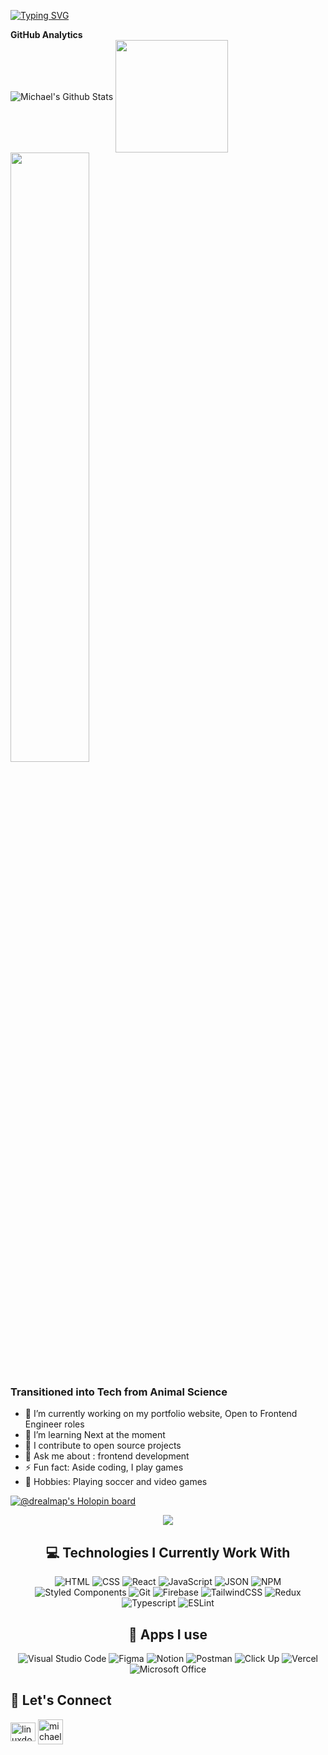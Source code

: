 [![Typing SVG](https://readme-typing-svg.herokuapp.com?size=48&duration=5010&color=00C5FF&background=6F76FF06&center=true&vCenter=true&width=750&height=110&lines=Hello+there👋%2C;I'm+Michael+😎;A+FRONTEND+DEVELOPER;Welcome+to+my+github+profile)](https://git.io/typing-svg)

<summary><b>GitHub Analytics</b></summary>
<img align="center" alt="Michael's Github Stats" src="https://github-readme-stats.vercel.app/api?username=drealmap&show_icons=true&hide_border=true&theme=algolia"/>
<img align="center" height="180em" src="https://github-readme-stats-eight-theta.vercel.app/api/top-langs/?username=drealmap&layout=compact&langs_count=8&theme=algolia"/>
<img align="center" width="50%" src="https://github-readme-streak-stats.herokuapp.com/?user=drealmap&langs_count=10&show_icons=true&locale=en&layout=compact&theme=algolia&line_height=0" />






### Transitioned into Tech from Animal Science
+  🔭 I’m currently working on my portfolio website, Open to Frontend Engineer roles
+ 🌱 I’m learning Next at the moment
+ 👯 I contribute to open source projects
+ 💬 Ask me about : frontend development
+ ⚡ Fun fact: Aside coding, I play games
+ 🤟 Hobbies: Playing soccer and video games



[![@drealmap's Holopin board](https://holopin.me/drealmap)](https://holopin.io/@drealmap)
 
  
  <div align="center">
  <a href="https://github.com/drealmap/github-profile-views-counter">
    <img src="https://komarev.com/ghpvc/?username=drealmap&style=for-the-badge">
</a>
  

## 💻 Technologies I Currently Work With
![HTML](https://img.shields.io/badge/HTML5-E34F26?style=for-the-badge&logo=html5&logoColor=white)
![CSS](https://img.shields.io/badge/CSS3-1572B6?style=for-the-badge&logo=css3&logoColor=white)
![React](https://img.shields.io/badge/React-20232A?style=for-the-badge&logo=react&logoColor=61DAFB)
![JavaScript](https://img.shields.io/badge/JavaScript-323330?style=for-the-badge&logo=javascript&logoColor=F7DF1E)
![JSON](https://img.shields.io/badge/json-5E5C5C?style=for-the-badge&logo=json&logoColor=white)
![NPM](https://img.shields.io/badge/npm-CB3837?style=for-the-badge&logo=npm&logoColor=white)
![Styled Components](https://img.shields.io/badge/styled--components-DB7093?style=for-the-badge&logo=styled-components&logoColor=white)
![Git](https://img.shields.io/badge/Git-F05032?style=for-the-badge&logo=git&logoColor=white)
![Firebase](https://img.shields.io/badge/firebase-ffca28?style=for-the-badge&logo=firebase&logoColor=black)
![TailwindCSS](https://img.shields.io/badge/Tailwind_CSS-38B2AC?style=for-the-badge&logo=tailwind-css&logoColor=white)
![Redux](https://img.shields.io/badge/Redux-593D88?style=for-the-badge&logo=redux&logoColor=white)
![Typescript](https://img.shields.io/badge/TypeScript-007ACC?style=for-the-badge&logo=typescript&logoColor=white)
![ESLint](https://img.shields.io/badge/eslint-3A33D1?style=for-the-badge&logo=eslint&logoColor=white)
  
  
  
  
  ## 📱 Apps I use

![Visual Studio Code](https://img.shields.io/badge/Visual_Studio_Code-0078D4?style=for-the-badge&logo=visual%20studio%20code&logoColor=white)
![Figma](https://img.shields.io/badge/Figma-F24E1E?style=for-the-badge&logo=figma&logoColor=white)
![Notion](https://img.shields.io/badge/Notion-000000?style=for-the-badge&logo=notion&logoColor=white)
![Postman](https://img.shields.io/badge/Postman-FF6C37?style=for-the-badge&logo=Postman&logoColor=white)
![Click Up](https://img.shields.io/badge/ClickUp-lightgreen?style=for-the-badge&logo=Postman&logoColor=white)
![Vercel](https://img.shields.io/badge/Vercel-000000?style=for-the-badge&logo=vercel&logoColor=white)
![Microsoft Office](https://img.shields.io/badge/Microsoft_Office-D83B01?style=for-the-badge&logo=microsoft-office&logoColor=white)
  
  
  
   <h2 align="left">💬 Let's Connect</h2>
<p align="left">
<a href="https://twitter.com/drealmap="blank"><img align="center" src="https://raw.githubusercontent.com/rahuldkjain/github-profile-readme-generator/master/src/images/icons/Social/twitter.svg" alt="linuxdotexe_" height="30" width="40" /></a>
<a href="https://www.linkedin.com/in/michael-adejumo/" target="blank"><img align="center" src="https://raw.githubusercontent.com/rahuldkjain/github-profile-readme-generator/master/src/images/icons/Social/linked-in-alt.svg" alt="michael="30" width="40" /></a>

</p>

